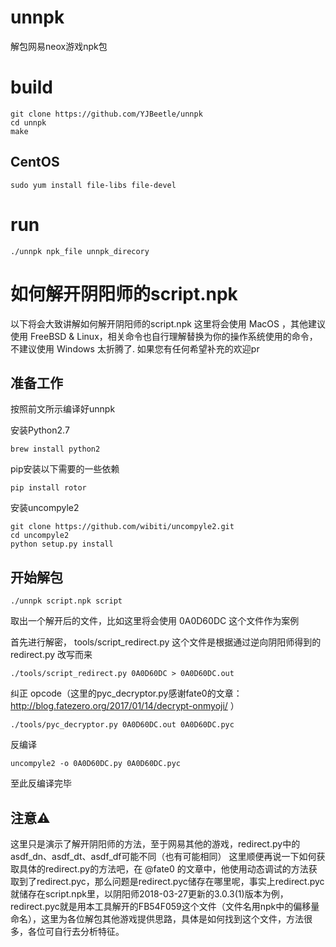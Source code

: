 # unnpk
解包网易neox游戏npk包

# build

```
git clone https://github.com/YJBeetle/unnpk
cd unnpk
make
```
## CentOS

```
sudo yum install file-libs file-devel
```

# run

```
./unnpk npk_file unnpk_direcory
```

# 如何解开阴阳师的script.npk

以下将会大致讲解如何解开阴阳师的script.npk
这里将会使用 MacOS ，其他建议使用 FreeBSD & Linux，相关命令也自行理解替换为你的操作系统使用的命令，不建议使用 Windows 太折腾了.
如果您有任何希望补充的欢迎pr

## 准备工作

按照前文所示编译好unnpk

安装Python2.7
```
brew install python2
```

pip安装以下需要的一些依赖
```
pip install rotor
```

安装uncompyle2
```
git clone https://github.com/wibiti/uncompyle2.git
cd uncompyle2
python setup.py install
```

## 开始解包

```
./unnpk script.npk script
```

取出一个解开后的文件，比如这里将会使用 0A0D60DC 这个文件作为案例

首先进行解密， tools/script_redirect.py 这个文件是根据通过逆向阴阳师得到的 redirect.py 改写而来

```
./tools/script_redirect.py 0A0D60DC > 0A0D60DC.out
```

纠正 opcode（这里的pyc_decryptor.py感谢fate0的文章： http://blog.fatezero.org/2017/01/14/decrypt-onmyoji/ ）

```
./tools/pyc_decryptor.py 0A0D60DC.out 0A0D60DC.pyc
```

反编译

```
uncompyle2 -o 0A0D60DC.py 0A0D60DC.pyc
```

至此反编译完毕

## 注意⚠️
这里只是演示了解开阴阳师的方法，至于网易其他的游戏，redirect.py中的asdf_dn、asdf_dt、asdf_df可能不同（也有可能相同）
这里顺便再说一下如何获取具体的redirect.py的方法吧，在 @fate0 的文章中，他使用动态调试的方法获取到了redirect.pyc，那么问题是redirect.pyc储存在哪里呢，事实上redirect.pyc就储存在script.npk里，以阴阳师2018-03-27更新的3.0.3(1)版本为例，redirect.pyc就是用本工具解开的FB54F059这个文件（文件名用npk中的偏移量命名），这里为各位解包其他游戏提供思路，具体是如何找到这个文件，方法很多，各位可自行去分析特征。

